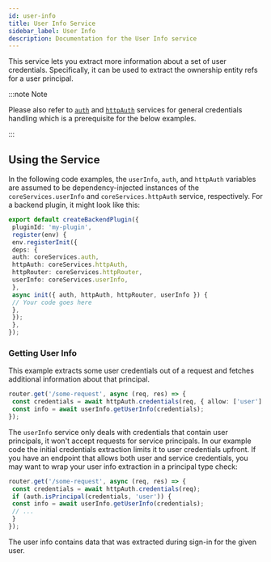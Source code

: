 ```yaml
---
id: user-info
title: User Info Service
sidebar_label: User Info
description: Documentation for the User Info service
---
```


This service lets you extract more information about a set of user credentials.
Specifically, it can be used to extract the ownership entity refs for a user
principal.

:::note Note

Please also refer to [`auth`](./auth.md) and [`httpAuth`](./http-auth.md) services for
general credentials handling which is a prerequisite for the below examples.

:::

## Using the Service

In the following code examples, the `userInfo`, `auth`, and `httpAuth` variables are assumed
to be dependency-injected instances of the `coreServices.userInfo` and
`coreServices.httpAuth` service, respectively. For a backend plugin, it might
look like this:

```ts
export default createBackendPlugin({
 pluginId: 'my-plugin',
 register(env) {
 env.registerInit({
 deps: {
 auth: coreServices.auth,
 httpAuth: coreServices.httpAuth,
 httpRouter: coreServices.httpRouter,
 userInfo: coreServices.userInfo,
 },
 async init({ auth, httpAuth, httpRouter, userInfo }) {
 // Your code goes here
 },
 });
 },
});
```

### Getting User Info

This example extracts some user credentials out of a request and fetches
additional information about that principal.

```ts
router.get('/some-request', async (req, res) => {
 const credentials = await httpAuth.credentials(req, { allow: ['user'] });
 const info = await userInfo.getUserInfo(credentials);
});
```

The `userInfo` service only deals with credentials that contain user principals,
it won't accept requests for service principals. In our example code the initial
credentials extraction limits it to user credentials upfront. If you have an
endpoint that allows both user and service credentials, you may want to wrap
your user info extraction in a principal type check:

```ts
router.get('/some-request', async (req, res) => {
 const credentials = await httpAuth.credentials(req);
 if (auth.isPrincipal(credentials, 'user')) {
 const info = await userInfo.getUserInfo(credentials);
 // ...
 }
});
```

The user info contains data that was extracted during sign-in for the given
user.
